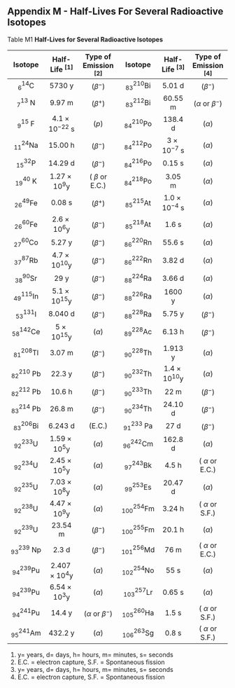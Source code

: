 ## Appendix M - Half-Lives For Several Radioactive Isotopes

Table M1 **Half-Lives for Several Radioactive Isotopes**

| Isotope | Half-Life ${ }^{[1]}$ | Type of Emission ${ }^{[2]}$ | Isotope | Half-Life ${ }^{[3]}$ | Type of Emission ${ }^{[4]}$ |
| :--: | :--: | :--: | :--: | :--: | :--: |
| ${ }_{6}^{14} \mathrm{C}$ | 5730 y | $\left(\beta^{-}\right)$ | ${ }_{83}^{210} \mathrm{Bi}$ | 5.01 d | $\left(\beta^{-}\right)$ |
| ${ }_{7}^{13} \mathrm{~N}$ | 9.97 m | $\left(\beta^{+}\right)$ | ${ }_{83}^{212} \mathrm{Bi}$ | 60.55 m | $\left(\alpha\right.$ or $\beta^{-}$) |
| ${ }_{9}^{15} \mathrm{~F}$ | $4.1 \times 10^{-22} \mathrm{~s}$ | $(p)$ | ${ }_{84}^{210} \mathrm{Po}$ | 138.4 d | $(\alpha)$ |
| ${ }_{11}^{24} \mathrm{Na}$ | 15.00 h | $\left(\beta^{-}\right)$ | ${ }_{84}^{212} \mathrm{Po}$ | $3 \times 10^{-7} \mathrm{~s}$ | $(\alpha)$ |
| ${ }_{15}^{32} \mathrm{P}$ | 14.29 d | $\left(\beta^{-}\right)$ | ${ }_{84}^{216} \mathrm{Po}$ | 0.15 s | $(\alpha)$ |
| ${ }_{19}^{40} \mathrm{~K}$ | $1.27 \times 10^{9} \mathrm{y}$ | ( $\beta$ or E.C.) | ${ }_{84}^{218} \mathrm{Po}$ | 3.05 m | $(\alpha)$ |
| ${ }_{26}^{49} \mathrm{Fe}$ | 0.08 s | $\left(\beta^{+}\right)$ | ${ }_{85}^{215} \mathrm{At}$ | $1.0 \times 10^{-4} \mathrm{~s}$ | $(\alpha)$ |
| ${ }_{26}^{60} \mathrm{Fe}$ | $2.6 \times 10^{6} \mathrm{y}$ | $\left(\beta^{-}\right)$ | ${ }_{85}^{218} \mathrm{At}$ | 1.6 s | $(\alpha)$ |
| ${ }_{27}^{60} \mathrm{Co}$ | 5.27 y | $\left(\beta^{-}\right)$ | ${ }_{86}^{220} \mathrm{Rn}$ | 55.6 s | $(\alpha)$ |
| ${ }_{37}^{87} \mathrm{Rb}$ | $4.7 \times 10^{10} \mathrm{y}$ | $\left(\beta^{-}\right)$ | ${ }_{86}^{222} \mathrm{Rn}$ | 3.82 d | $(\alpha)$ |
| ${ }_{38}^{90} \mathrm{Sr}$ | 29 y | $\left(\beta^{-}\right)$ | ${ }_{88}^{224} \mathrm{Ra}$ | 3.66 d | $(\alpha)$ |
| ${ }_{49}^{115} \mathrm{In}$ | $5.1 \times 10^{15} \mathrm{y}$ | $\left(\beta^{-}\right)$ | ${ }_{88}^{226} \mathrm{Ra}$ | 1600 y | $(\alpha)$ |
| ${ }_{53}^{131} \mathrm{I}$ | 8.040 d | $\left(\beta^{-}\right)$ | ${ }_{88}^{228} \mathrm{Ra}$ | 5.75 y | $\left(\beta^{-}\right)$ |
| ${ }_{58}^{142} \mathrm{Ce}$ | $5 \times 10^{15} \mathrm{y}$ | $(\alpha)$ | ${ }_{89}^{228} \mathrm{Ac}$ | 6.13 h | $\left(\beta^{-}\right)$ |
| ${ }_{81}^{208} \mathrm{Tl}$ | 3.07 m | $\left(\beta^{-}\right)$ | ${ }_{90}^{228} \mathrm{Th}$ | 1.913 y | $(\alpha)$ |
| ${ }_{82}^{210} \mathrm{~Pb}$ | 22.3 y | $\left(\beta^{-}\right)$ | ${ }_{90}^{232} \mathrm{Th}$ | $1.4 \times 10^{10} \mathrm{y}$ | $(\alpha)$ |
| ${ }_{82}^{212} \mathrm{~Pb}$ | 10.6 h | $\left(\beta^{-}\right)$ | ${ }_{90}^{233} \mathrm{Th}$ | 22 m | $\left(\beta^{-}\right)$ |
| ${ }_{83}^{214} \mathrm{~Pb}$ | 26.8 m | $\left(\beta^{-}\right)$ | ${ }_{90}^{234} \mathrm{Th}$ | 24.10 d | $\left(\beta^{-}\right)$ |
| ${ }_{83}^{206} \mathrm{Bi}$ | 6.243 d | (E.C.) | ${ }_{91}^{233} \mathrm{~Pa}$ | 27 d | $\left(\beta^{-}\right)$ |
| ${ }_{92}^{233} \mathrm{U}$ | $1.59 \times 10^{5} \mathrm{y}$ | $(\alpha)$ | ${ }_{96}^{242} \mathrm{Cm}$ | 162.8 d | $(\alpha)$ |
| ${ }_{92}^{234} \mathrm{U}$ | $2.45 \times 10^{5} \mathrm{y}$ | $(\alpha)$ | ${ }_{97}^{243} \mathrm{Bk}$ | 4.5 h | ( $\alpha$ or E.C.) |
| ${ }_{92}^{235} \mathrm{U}$ | $7.03 \times 10^{8} \mathrm{y}$ | $(\alpha)$ | ${ }_{99}^{253} \mathrm{Es}$ | 20.47 d | $(\alpha)$ |
| ${ }_{92}^{238} \mathrm{U}$ | $4.47 \times 10^{9} \mathrm{y}$ | $(\alpha)$ | ${ }_{100}^{254} \mathrm{Fm}$ | 3.24 h | ( $\alpha$ or S.F.) |
| ${ }_{92}^{239} \mathrm{U}$ | 23.54 m | $\left(\beta^{-}\right)$ | ${ }_{100}^{255} \mathrm{Fm}$ | 20.1 h | $(\alpha)$ |
| ${ }_{93}^{239} \mathrm{~Np}$ | 2.3 d | $\left(\beta^{-}\right)$ | ${ }_{101}^{256} \mathrm{Md}$ | 76 m | ( $\alpha$ or E.C.) |
| ${ }_{94}^{239} \mathrm{Pu}$ | $2.407 \times 10^{4} \mathrm{y}$ | $(\alpha)$ | ${ }_{102}^{254} \mathrm{No}$ | 55 s | $(\alpha)$ |
| ${ }_{94}^{239} \mathrm{Pu}$ | $6.54 \times 10^{3} \mathrm{y}$ | $(\alpha)$ | ${ }_{103}^{257} \mathrm{Lr}$ | 0.65 s | $(\alpha)$ |
| ${ }_{94}^{241} \mathrm{Pu}$ | 14.4 y | $\left(\alpha\right.$ or $\left.\beta^{-}\right)$ | ${ }_{105}^{260} \mathrm{Ha}$ | 1.5 s | ( $\alpha$ or S.F.) |
| ${ }_{95}^{241} \mathrm{Am}$ | 432.2 y | $(\alpha)$ | ${ }_{106}^{263} \mathrm{Sg}$ | 0.8 s | ( $\alpha$ or S.F.) |


1. $\mathrm{y}=$ years, $\mathrm{d}=$ days, $\mathrm{h}=$ hours, $\mathrm{m}=$ minutes, $\mathrm{s}=$ seconds
2. E.C. $=$ electron capture, S.F. $=$ Spontaneous fission
3. $\mathrm{y}=$ years, $\mathrm{d}=$ days, $\mathrm{h}=$ hours, $\mathrm{m}=$ minutes, $\mathrm{s}=$ seconds
4. E.C. $=$ electron capture, S.F. $=$ Spontaneous fission
